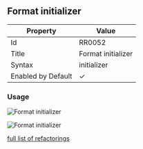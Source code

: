 ## Format initializer

| Property | Value |
| -------- | ----- |
| Id | RR0052 |
| Title | Format initializer |
| Syntax | initializer |
| Enabled by Default | &#x2713; |

### Usage

![Format initializer](../../images/refactorings/FormatInitializerOnMultipleLines.png)

![Format initializer](../../images/refactorings/FormatInitializerOnSingleLine.png)

[full list of refactorings](Refactorings.md)